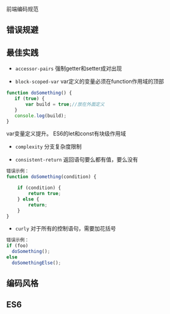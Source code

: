 前端编码规范


## 错误规避

## 最佳实践

 - `accessor-pairs` 强制getter和setter成对出现
 
 - `block-scoped-var` var定义的变量必须在function作用域的顶部
 
 ```js
 function doSomething() {
    if (true) {
        var build = true;//放在外面定义
    }
    console.log(build);
}

```
var变量定义提升。
ES6的let和const有块级作用域

- `complexity` 分支复杂度限制

- `consistent-return` 返回语句要么都有值，要么没有

```js
错误示例：
function doSomething(condition) {

    if (condition) {
        return true;
    } else {
        return;
    }
}
```

- `curly` 对于所有的控制语句，需要加花括号
```js
错误示例：
if (foo)
  doSomething();
else
  doSomethingElse();
```


## 编码风格

## ES6

